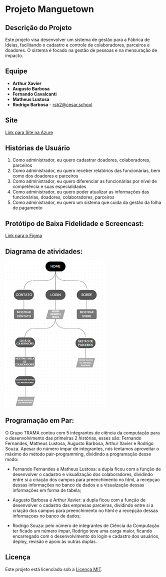 # Projeto Manguetown

## Descrição do Projeto

Este projeto visa desenvolver um sistema de gestão para a Fábrica de Ideias, facilitando o cadastro e controle de colaboradores, parceiros e doadores. O sistema é focado na gestão de pessoas e na mensuração de impacto.

## Equipe

- **Arthur Xavier** 
- **Augusto Barbosa**
- **Fernando Cavalcanti** 
- **Matheus Lustosa** 
- **Rodrigo Barbosa** - [rsb2@cesar.school](mailto:rsb2@cesar.school)

## Site

[Link para Site na Azure](https://projetomanguetown-app.azurewebsites.net)

## Histórias de Usuário

1) Como administrador, eu quero cadastrar doadores, colaboradores, parceiros
2) Como administrador, eu quero receber relatórios das funcionárias, bem como dos doadores e parceiros
3) Como administrador, eu quero diferenciar as funcionárias por nível de competência e suas especialidades
4) Como administrador, eu quero poder atualizar as informações das funcionárias, doadores, colaboradores, parceiros
5) Como administrador, eu quero um sistema que cuida da gestão da folha de pagamento

## Protótipo de Baixa Fidelidade e Screencast:

[Link para o Figma](https://www.figma.com/design/47pvZkXQXwdE2BK5Y1Arzw/Projeto-Manguetown---Prot%C3%B3tipo-Lo-fi?node-id=0-1&node-type=canvas&m=dev)

## Diagrama de atividades:

![Diagrama](imgs/Diagrama_SR1(1).png)

## Programação em Par:

O Grupo TRAMA contou com 5 integrantes de ciência da computação para o desenvolvimento das primeiras 2 histórias, esses são: Fernando Fernandes, Matheus Lustosa, Augusto Barbosa, Arthur Xavier e Rodrigo Souza. Apesar do número ímpar de integrantes, nós tentamos aproveitar o máximo do método pair-programming, dividindo a programação desse modo:  

- Fernando Fernandes e Matheus Lustosa: a dupla ficou com a função de desenvolver o cadastro e visualização dos colaboradores, dividindo entre si a criação dos campos para preenchimento no html, a recepçao dessas informações no banco de dados e a visuaização dessas informações em forma de tabela;

- Augusto Barbosa e Arthur Xavier: a dupla ficou com a função de desenvolver o cadastro das empresas parceiras, dividindo entre si a criação dos campos para preenchimento no html e a recepção dessas informaçoes no banco de dados;

- Rodrigo Souza: pelo número de integrantes de Ciência da Computação ter ficado um número ímpar, Rodrigo teve uma carga maior, ficando encarregado com o desenvolvimento do login e cadastro dos usuários, deploy, revisão e apoio às outras duplas.

## Licença

Este projeto está licenciado sob a [Licença MIT](LICENSE).

